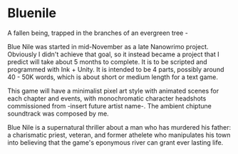 # Bluenile

A fallen being, trapped in the branches of an evergreen tree - 


Blue Nile was started in mid-November as a late Nanowrimo project. Obviously I didn't achieve that goal, so it instead became a project that I predict will take about 5 months to complete. It is to be scripted and programmed with Ink + Unity. It is intended to be 4 parts, possibly around 40 - 50K words, which is about short or medium length for a text game. 

This game will have a minimalist pixel art style with animated scenes for each chapter and events, with monochromatic character headshots commissioned from -insert future artist name-. The ambient chiptune soundtrack was composed by me.

Blue Nile is a supernatural thriller about a man who has murdered his father: a charismatic priest, veteran, and former athelete who manipulates his town into believing that the game's eponymous river can grant ever lasting life.


